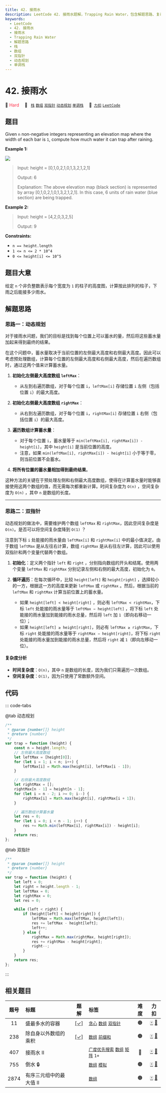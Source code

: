 ```yaml
---
title: 42. 接雨水
description: LeetCode 42. 接雨水题解，Trapping Rain Water，包含解题思路、复杂度分析以及完整的 JavaScript 代码实现。
keywords:
  - LeetCode
  - 42. 接雨水
  - 接雨水
  - Trapping Rain Water
  - 解题思路
  - 栈
  - 数组
  - 双指针
  - 动态规划
  - 单调栈
---
```


# 42. 接雨水

🔴 <font color=#ff334b>Hard</font>&emsp; 🔖&ensp; [`栈`](/tag/stack.md) [`数组`](/tag/array.md) [`双指针`](/tag/two-pointers.md) [`动态规划`](/tag/dynamic-programming.md) [`单调栈`](/tag/monotonic-stack.md)&emsp; 🔗&ensp;[`力扣`](https://leetcode.cn/problems/trapping-rain-water) [`LeetCode`](https://leetcode.com/problems/trapping-rain-water)

## 题目

Given `n` non-negative integers representing an elevation map where the width
of each bar is `1`, compute how much water it can trap after raining.

**Example 1:**

![](https://assets.leetcode.com/uploads/2018/10/22/rainwatertrap.png)

> Input: height = [0,1,0,2,1,0,1,3,2,1,2,1]
>
> Output: 6
>
> Explanation: The above elevation map (black section) is represented by array [0,1,0,2,1,0,1,3,2,1,2,1]. In this case, 6 units of rain water (blue section) are being trapped.

**Example 2:**

> Input: height = [4,2,0,3,2,5]
>
> Output: 9

**Constraints:**

- `n == height.length`
- `1 <= n <= 2 * 10^4`
- `0 <= height[i] <= 10^5`

## 题目大意

给定 `n` 个非负整数表示每个宽度为 `1` 的柱子的高度图，计算按此排列的柱子，下雨之后能接多少雨水。

## 解题思路

### 思路一：动态规划

对于接雨水问题，我们的目标是找到每个位置上可以蓄水的量，然后将这些蓄水量加起来得到最终的结果。

在这个问题中，蓄水量取决于当前位置的左侧最大高度和右侧最大高度。因此可以考虑预处理数组，计算每个位置的左侧最大高度和右侧最大高度，然后在遍历数组时，通过这两个值来计算蓄水量。

1. **初始化左侧最大高度数组 `leftMax`**：

   - 从左到右遍历数组，对于每个位置 `i`，`leftMax[i]` 存储位置 `i` 左侧（包括位置 `i`）的最大高度。

2. **初始化右侧最大高度数组 `rightMax`**：

   - 从右到左遍历数组，对于每个位置 `i`，`rightMax[i]` 存储位置 `i` 右侧（包括位置 `i`）的最大高度。

3. **遍历数组计算蓄水量**：

   - 对于每个位置 `i`，蓄水量等于 `min(leftMax[i], rightMax[i]) - height[i]`，其中 `height[i]` 是当前位置的高度。
   - 注意，如果 `min(leftMax[i], rightMax[i]) - height[i]` 小于等于零，则当前位置不会蓄水。

4. **将所有位置的蓄水量相加得到最终结果**。

这种方法的关键在于预处理左侧和右侧最大高度数组，使得在计算蓄水量时能够直接使用这两个数组的值，而无需每次都重新计算。时间复杂度为 `O(n)` ，空间复杂度为 `O(n)` ，其中 `n` 是数组的长度。

---

### 思路二：双指针

动态规划的做法中，需要维护两个数组 `leftMax` 和 `rightMax`，因此空间复杂度是 `O(n)`。是否可以将空间复杂度降到 `O(1)` ？

注意到下标 `i` 处能接的雨水量由 `leftMax[i]` 和 `rightMax[i]` 中的最小值决定。由于数组 `leftMax` 是从左往右计算，数组 `rightMax` 是从右往左计算，因此可以使用双指针和两个变量代替两个数组。

1. **初始化**：定义两个指针 `left` 和 `right` ，分别指向数组的开头和结尾。使用两个变量 `leftMax` 和 `rightMax` 分别记录左侧和右侧的最大高度，初始化为 `0`。

2. **循环遍历**：在每次循环中，比较 `height[left]` 和 `height[right]` ，选择较小的一方，根据这一方的高度来更新 `leftMax` 或 `rightMax` 。然后，根据当前的 `leftMax` 和 `rightMax` 计算当前位置上的蓄水量。
   - 如果 `height[left] < height[right]` ，则必有 `leftMax < rightMax`，下标 `left` 处能接的雨水量等于 `leftMax − height[left]` ，将下标 `left` 处能接的雨水量加到能接的雨水总量，然后将 `left` 加 `1`（即向右移动一位）；
   - 如果 `height[left] ≥ height[right]`，则必有 `leftMax ≥ rightMax`，下标 `right` 处能接的雨水量等于 `rightMax − height[right]`，将下标 `right` 处能接的雨水量加到能接的雨水总量，然后将 `right` 减 `1`（即向左移动一位）。

#### 复杂度分析

- **时间复杂度**：`O(n)`，其中 `n` 是数组的长度，因为我们只需遍历一次数组。
- **空间复杂度**：`O(1)`，因为只使用了常数额外空间。

## 代码

::: code-tabs

@tab 动态规划

```javascript
/**
 * @param {number[]} height
 * @return {number}
 */
var trap = function (height) {
	const n = height.length;
	// 左侧最大高度数组
	let leftMax = [height[0]];
	for (let i = 1; i < n; i++) {
		leftMax[i] = Math.max(height[i], leftMax[i - 1]);
	}

	// 右侧最大高度数组
	let rightMax = [];
	rightMax[n - 1] = height[n - 1];
	for (let i = n - 2; i >= 0; i--) {
		rightMax[i] = Math.max(height[i], rightMax[i + 1]);
	}

	// 遍历数组计算蓄水量
	let res = 0;
	for (let i = 0; i < n - 1; i++) {
		res += Math.min(leftMax[i], rightMax[i]) - height[i];
	}
	return res;
};
```

@tab 双指针

```javascript
/**
 * @param {number[]} height
 * @return {number}
 */
var trap = function (height) {
	let left = 0;
	let right = height.length - 1;
	let leftMax = 0;
	let rightMax = 0;
	let res = 0;

	while (left < right) {
		if (height[left] < height[right]) {
			leftMax = Math.max(leftMax, height[left]);
			res += leftMax - height[left];
			left++;
		} else {
			rightMax = Math.max(rightMax, height[right]);
			res += rightMax - height[right];
			right--;
		}
	}
	return res;
};
```

:::

## 相关题目

<!-- prettier-ignore -->
| 题号 | 标题 | 题解 | 标签 | 难度 | 力扣 |
| :------: | :------ | :------: | :------ | :------: | :------: |
| 11 | 盛最多水的容器 | [[✓]](/problem/0011.md) |  [`贪心`](/tag/greedy.md) [`数组`](/tag/array.md) [`双指针`](/tag/two-pointers.md) | 🟠 | [🀄️](https://leetcode.cn/problems/container-with-most-water) [🔗](https://leetcode.com/problems/container-with-most-water) |
| 238 | 除自身以外数组的乘积 | [[✓]](/problem/0238.md) |  [`数组`](/tag/array.md) [`前缀和`](/tag/prefix-sum.md) | 🟠 | [🀄️](https://leetcode.cn/problems/product-of-array-except-self) [🔗](https://leetcode.com/problems/product-of-array-except-self) |
| 407 | 接雨水 II |  |  [`广度优先搜索`](/tag/breadth-first-search.md) [`数组`](/tag/array.md) [`矩阵`](/tag/matrix.md) `1+` | 🔴 | [🀄️](https://leetcode.cn/problems/trapping-rain-water-ii) [🔗](https://leetcode.com/problems/trapping-rain-water-ii) |
| 755 | 倒水 🔒 |  |  [`数组`](/tag/array.md) [`模拟`](/tag/simulation.md) | 🟠 | [🀄️](https://leetcode.cn/problems/pour-water) [🔗](https://leetcode.com/problems/pour-water) |
| 2874 | 有序三元组中的最大值 II |  |  [`数组`](/tag/array.md) | 🟠 | [🀄️](https://leetcode.cn/problems/maximum-value-of-an-ordered-triplet-ii) [🔗](https://leetcode.com/problems/maximum-value-of-an-ordered-triplet-ii) |